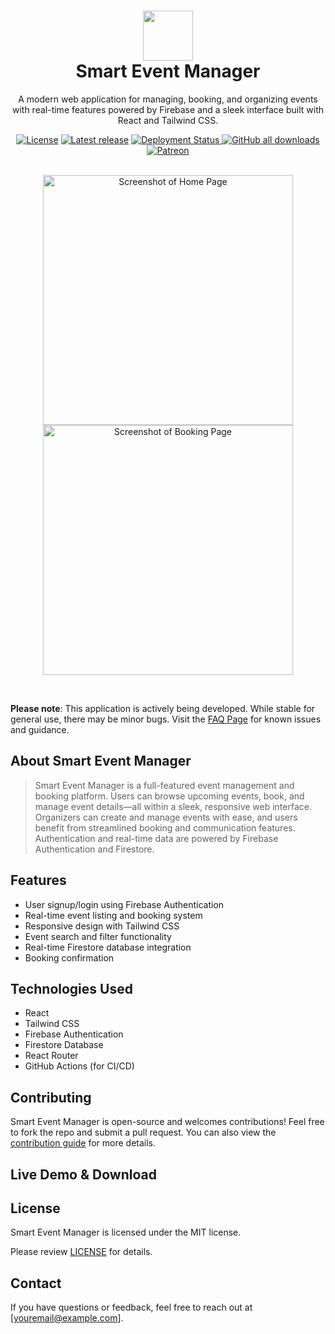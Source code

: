 <h1 align="center" style="border-bottom: none">
  <div>
    <a href="https://youreventsite.com">
      <img src="assets/logo.png" width="80" />
    </a>
  </div>
  Smart Event Manager
</h1>

<p align="center">A modern web application for managing, booking, and organizing events with real-time features powered by Firebase and a sleek interface built with React and Tailwind CSS.</p>

<div align="center">
  <a href="https://github.com/yourusername/smart-event-manager/blob/main/LICENSE"
    ><img src="https://img.shields.io/github/license/yourusername/smart-event-manager" alt="License"
  /></a>
  <a href="https://github.com/yourusername/smart-event-manager/releases"
    ><img src="https://img.shields.io/github/v/release/yourusername/smart-event-manager?label=latest%20release" alt="Latest release"
  /></a>
  <a href="https://github.com/yourusername/smart-event-manager/actions">
    <img src="https://github.com/yourusername/smart-event-manager/actions/workflows/deploy.yml/badge.svg?branch=main" alt="Deployment Status">
  </a>
  <a href="https://github.com/yourusername/smart-event-manager/releases">
    <img alt="GitHub all downloads" src="https://img.shields.io/github/downloads/yourusername/smart-event-manager/total?color=lightgrey">
  </a>
  <a href="https://www.patreon.com/yourusername"
    ><img src="https://img.shields.io/badge/sponsor-patreon-blue" alt="Patreon"
  /></a>
</div>

<br />
<p align="center">
  <a href="https://youreventsite.com" target="_blank"
    ><img src="assets/screenshots/homepage.png" alt="Screenshot of Home Page" width="400" />
  </a>
  <a href="https://youreventsite.com" target="_blank"
    ><img src="assets/screenshots/booking.png" alt="Screenshot of Booking Page" width="400" />
  </a>
</p>
<br />

**Please note**: This application is actively being developed. While stable for general use, there may be minor bugs. Visit the [FAQ Page](https://youreventsite.com/faq) for known issues and guidance.

## About Smart Event Manager

> Smart Event Manager is a full-featured event management and booking platform. Users can browse upcoming events, book, and manage event details—all within a sleek, responsive web interface. Organizers can create and manage events with ease, and users benefit from streamlined booking and communication features. Authentication and real-time data are powered by Firebase Authentication and Firestore.

## Features

- User signup/login using Firebase Authentication
- Real-time event listing and booking system
- Responsive design with Tailwind CSS
- Event search and filter functionality
- Real-time Firestore database integration
- Booking confirmation

## Technologies Used

- React
- Tailwind CSS
- Firebase Authentication
- Firestore Database
- React Router
- GitHub Actions (for CI/CD)

## Contributing

Smart Event Manager is open-source and welcomes contributions! Feel free to fork the repo and submit a pull request. You can also view the [contribution guide](https://github.com/yourusername/smart-event-manager/blob/main/CONTRIBUTING.md) for more details.

## Live Demo & Download

## License

Smart Event Manager is licensed under the MIT license.

Please review [LICENSE](https://github.com/yourusername/smart-event-manager/blob/main/LICENSE) for details.

## Contact

If you have questions or feedback, feel free to reach out at [youremail@example.com].

